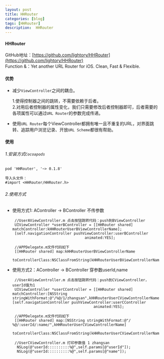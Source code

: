 ```yaml
---
layout: post
title: HHRouter
categories: [blog]
tags: [HHRouter]
description:  HHRouter
---
```


#### HHRouter 

  GitHub地址：[https://github.com/lightory/HHRouter](https://github.com/lightory/HHRouter) <br/>
  Function &：Yet another URL Router for iOS. Clean, Fast & Flexible. 
   
#### 优势

   - 减少`ViewController`之间的耦合。 <br/>
   
     1.使得控制器之间的跳转，不需要依赖于后者。  
     2.对用后者控制器的属性变化，我们只需要修改后者控制器即可，后者需要的各项属性可以通过`URL Router`的参数完成传递。
 
   - 使用`URL Router`每个ViewController都拥有唯一且不重复的URL，对界面跳转、追踪用户浏览记录、开放`URL Scheme`都很有帮助。

#### 使用

###### 1.安装方式`Cocoapods`
 
	pod 'HHRouter', '~> 0.1.8'
 	
 	导入头文件：
 	#import <HHRouter/HHRouter.h>    
    
###### 2.使用方式
  
  - 使用方式1: AController -> BController 不传参数
  
         //UserAViewController.m 点击按钮跳转代码：push到BViewController
         UIViewController *userBController = [[HHRouter shared] matchController:kHHRouterUserBViewControllerName];
         [self.navigationController pushViewController:userBController
                                         animated:YES];
                                         
         //APPDelegate.m文件代码如下
         [[HHRouter shared] map:kHHRouterUserBViewControllerName
         toControllerClass:NSClassFromString(kHHRouterUserBViewControllerName)];                            
  


 -  使用方式2：AController -> BController 穿参数userId,name
  
         //UserAViewController.m 点击按钮跳转代码：push到CViewController，userId值为1
         UIViewController *userCController = [[HHRouter shared] matchController:[NSString stringWithFormat:@"/%@/1/zhangsan",kHHRouterUserCViewControllerName]];
   	    [self.navigationController pushViewController:userCController
                                             animated:YES];
        
         //APPDelegate.m文件代码如下        
		 [[HHRouter shared] map:[NSString stringWithFormat:@"/		 %@/:userId/:name/",kHHRouterUserCViewControllerName]
          toControllerClass:NSClassFromString(kHHRouterUserCViewControllerName)];
         
         //UserCViewController.m 打印参数值 1 zhangsan
          NSLog(@"userId::::::::::%@",self.params[@"userId"]);
          NSLog(@"userId::::::::::%@",self.params[@"name"]);
         
